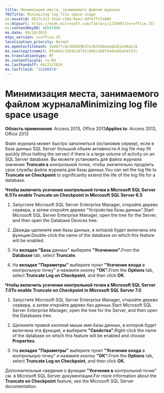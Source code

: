 ```yaml
---
title: Минимизация места, занимаемого файлом журнала
TOCTitle: Minimizing log file space usage
ms:assetid: d527c313-35ad-c30e-6ea1-ddfeff1fe890
ms:mtpsurl: https://msdn.microsoft.com/library/JJ250073(v=office.15)
ms:contentKeyID: 48547960
ms.date: 09/18/2015
mtps_version: v=office.15
localization_priority: Normal
ms.openlocfilehash: da4bf7c9c30d3b9b37e2835ddeeeab2b2ed8a2c6
ms.sourcegitcommit: 8fe462c32b91c87911942c188f3445e85a54137c
ms.translationtype: MT
ms.contentlocale: ru-RU
ms.lasthandoff: 04/23/2019
ms.locfileid: "32288878"
---
```

# <a name="minimizing-log-file-space-usage"></a><span data-ttu-id="9fb27-102">Минимизация места, занимаемого файлом журнала</span><span class="sxs-lookup"><span data-stu-id="9fb27-102">Minimizing log file space usage</span></span>

<span data-ttu-id="9fb27-103">**Область применения**: Access 2013, Office 2013</span><span class="sxs-lookup"><span data-stu-id="9fb27-103">**Applies to**: Access 2013, Office 2013</span></span>

<span data-ttu-id="9fb27-104">Файл журнала может быстро заполниться (остановив сервер), если в базе данных SQL Server большой объем активности.</span><span class="sxs-lookup"><span data-stu-id="9fb27-104">A log file may fill quickly (thus halting the server) if there is a large volume of activity on an SQL Server database.</span></span> <span data-ttu-id="9fb27-105">Вы можете установить для файла журнала значение **Truncate в** контрольной точке, чтобы значительно продлить срок службы файла журнала для базы данных.</span><span class="sxs-lookup"><span data-stu-id="9fb27-105">You can set the log file to **Truncate on Checkpoint** to significantly extend the life of the log file for a database.</span></span>

<span data-ttu-id="9fb27-106">**Чтобы включить усечение контрольной точки в Microsoft SQL Server 6.5**</span><span class="sxs-lookup"><span data-stu-id="9fb27-106">**To enable Truncate on Checkpoint in Microsoft SQL Server 6.5**</span></span>

1.  <span data-ttu-id="9fb27-107">Запустите Microsoft SQL Server Enterprise Manager, откройте дерево сервера, а затем откройте дерево "Устройства базы данных".</span><span class="sxs-lookup"><span data-stu-id="9fb27-107">Start Microsoft SQL Server Enterprise Manager, open the tree for the Server, and then open the Database Devices tree.</span></span>

2.  <span data-ttu-id="9fb27-108">Дважды щелкните имя базы данных, в которой будет включена эта функция.</span><span class="sxs-lookup"><span data-stu-id="9fb27-108">Double-click the name of the database on which this feature will be enabled.</span></span>

3.  <span data-ttu-id="9fb27-109">На **вкладке "База** данных" выберите **"Усеченное".**</span><span class="sxs-lookup"><span data-stu-id="9fb27-109">From the **Database** tab, select **Truncate**.</span></span>

4.  <span data-ttu-id="9fb27-110">На **вкладке "Параметры"** выберите пункт **"Усечение входа** в контрольную точку" и нажмите кнопку **"ОК".**</span><span class="sxs-lookup"><span data-stu-id="9fb27-110">From the **Options** tab, select **Truncate Log on Checkpoint**, and then click **OK**.</span></span>

<span data-ttu-id="9fb27-111">**Чтобы включить усечение контрольной точки в Microsoft SQL Server 7.0**</span><span class="sxs-lookup"><span data-stu-id="9fb27-111">**To enable Truncate on Checkpoint in Microsoft SQL Server 7.0**</span></span>

1.  <span data-ttu-id="9fb27-112">Запустите Microsoft SQL Server Enterprise Manager, откройте дерево сервера, а затем откройте дерево баз данных.</span><span class="sxs-lookup"><span data-stu-id="9fb27-112">Start Microsoft SQL Server Enterprise Manager, open the tree for the Server, and then open the Databases tree.</span></span>

2.  <span data-ttu-id="9fb27-113">Щелкните правой кнопкой мыши имя базы данных, в которой будет включена эта функция, и выберите **"Свойства".**</span><span class="sxs-lookup"><span data-stu-id="9fb27-113">Right-click the name of the database on which this feature will be enabled and choose **Properties**.</span></span>

3.  <span data-ttu-id="9fb27-114">На **вкладке "Параметры"** выберите пункт **"Усечение входа** в контрольную точку" и нажмите кнопку **"ОК".**</span><span class="sxs-lookup"><span data-stu-id="9fb27-114">From the **Options** tab, select **Truncate Log on Checkpoint**, and then click **OK**.</span></span>

<span data-ttu-id="9fb27-115">Дополнительные сведения о функции **"Усечение в** контрольной точке" см. в Microsoft SQL Server документации.</span><span class="sxs-lookup"><span data-stu-id="9fb27-115">For more information about the **Truncate on Checkpoint** feature, see the Microsoft SQL Server documentation.</span></span>

